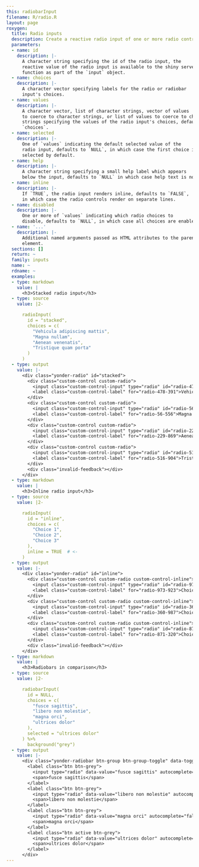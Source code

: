 ```yaml
---
this: radiobarInput
filename: R/radio.R
layout: page
roxygen:
  title: Radio inputs
  description: Create a reactive radio input of one or more radio controls.
  parameters:
  - name: id
    description: |-
      A character string specifying the id of the radio input, the
      reactive value of the radio input is available to the shiny server
      function as part of the `input` object.
  - name: choices
    description: |-
      A character vector specifying labels for the radio or radiobar
      input's choices.
  - name: values
    description: |-
      A character vector, list of character strings, vector of values
      to coerce to character strings, or list of values to coerce to character
      strings specifying the values of the radio input's choices, defaults to
      `choices`.
  - name: selected
    description: |-
      One of `values` indicating the default selected value of the
      radio input, defaults to `NULL`, in which case the first choice is
      selected by default.
  - name: help
    description: |-
      A character string specifying a small help label which appears
      below the input, defaults to `NULL` in which case help text is not added.
  - name: inline
    description: |-
      If `TRUE`, the radio input renders inline, defaults to `FALSE`,
      in which case the radio controls render on separate lines.
  - name: disabled
    description: |-
      One or more of `values` indicating which radio choices to
      disable, defaults to `NULL`, in which case all choices are enabled.
  - name: '...'
    description: |-
      Additional named arguments passed as HTML attributes to the parent
      element.
  sections: []
  return: ~
  family: inputs
  name: ~
  rdname: ~
  examples:
  - type: markdown
    value: |
      <h3>Stacked radio input</h3>
  - type: source
    value: |2-

      radioInput(
        id = "stacked",
        choices = c(
          "Vehicula adipiscing mattis",
          "Magna nullam",
          "Aenean venenatis",
          "Tristique quam porta"
        )
      )
  - type: output
    value: |-
      <div class="yonder-radio" id="stacked">
        <div class="custom-control custom-radio">
          <input class="custom-control-input" type="radio" id="radio-478-391" name="stacked" data-value="Vehicula adipiscing mattis" checked/>
          <label class="custom-control-label" for="radio-478-391">Vehicula adipiscing mattis</label>
        </div>
        <div class="custom-control custom-radio">
          <input class="custom-control-input" type="radio" id="radio-56-556" name="stacked" data-value="Magna nullam"/>
          <label class="custom-control-label" for="radio-56-556">Magna nullam</label>
        </div>
        <div class="custom-control custom-radio">
          <input class="custom-control-input" type="radio" id="radio-229-869" name="stacked" data-value="Aenean venenatis"/>
          <label class="custom-control-label" for="radio-229-869">Aenean venenatis</label>
        </div>
        <div class="custom-control custom-radio">
          <input class="custom-control-input" type="radio" id="radio-516-904" name="stacked" data-value="Tristique quam porta"/>
          <label class="custom-control-label" for="radio-516-904">Tristique quam porta</label>
        </div>
        <div class="invalid-feedback"></div>
      </div>
  - type: markdown
    value: |
      <h3>Inline radio input</h3>
  - type: source
    value: |2-

      radioInput(
        id = "inline",
        choices = c(
          "Choice 1",
          "Choice 2",
          "Choice 3"
        ),
        inline = TRUE  # <-
      )
  - type: output
    value: |-
      <div class="yonder-radio" id="inline">
        <div class="custom-control custom-radio custom-control-inline">
          <input class="custom-control-input" type="radio" id="radio-973-923" name="inline" data-value="Choice 1" checked/>
          <label class="custom-control-label" for="radio-973-923">Choice 1</label>
        </div>
        <div class="custom-control custom-radio custom-control-inline">
          <input class="custom-control-input" type="radio" id="radio-360-987" name="inline" data-value="Choice 2"/>
          <label class="custom-control-label" for="radio-360-987">Choice 2</label>
        </div>
        <div class="custom-control custom-radio custom-control-inline">
          <input class="custom-control-input" type="radio" id="radio-871-320" name="inline" data-value="Choice 3"/>
          <label class="custom-control-label" for="radio-871-320">Choice 3</label>
        </div>
        <div class="invalid-feedback"></div>
      </div>
  - type: markdown
    value: |
      <h3>Radiobars in comparison</h3>
  - type: source
    value: |2-

      radiobarInput(
        id = NULL,
        choices = c(
          "fusce sagittis",
          "libero non molestie",
          "magna orci",
          "ultrices dolor"
        ),
        selected = "ultrices dolor"
      ) %>%
        background("grey")
  - type: output
    value: |-
      <div class="yonder-radiobar btn-group btn-group-toggle" data-toggle="buttons">
        <label class="btn btn-grey">
          <input type="radio" data-value="fusce sagittis" autocomplete="false"/>
          <span>fusce sagittis</span>
        </label>
        <label class="btn btn-grey">
          <input type="radio" data-value="libero non molestie" autocomplete="false"/>
          <span>libero non molestie</span>
        </label>
        <label class="btn btn-grey">
          <input type="radio" data-value="magna orci" autocomplete="false"/>
          <span>magna orci</span>
        </label>
        <label class="btn active btn-grey">
          <input type="radio" data-value="ultrices dolor" autocomplete="false" checked/>
          <span>ultrices dolor</span>
        </label>
      </div>
---
```

